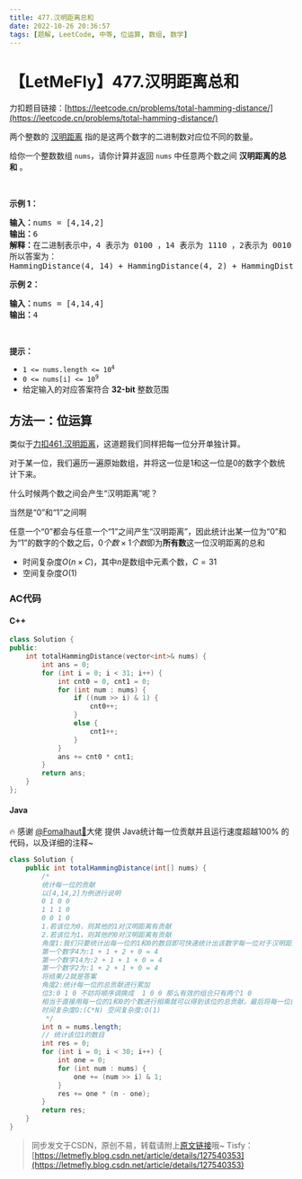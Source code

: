 ```yaml
---
title: 477.汉明距离总和
date: 2022-10-26 20:36:57
tags: [题解, LeetCode, 中等, 位运算, 数组, 数学]
---
```


# 【LetMeFly】477.汉明距离总和

力扣题目链接：[https://leetcode.cn/problems/total-hamming-distance/](https://leetcode.cn/problems/total-hamming-distance/)

<p>两个整数的&nbsp;<a href="https://baike.baidu.com/item/%E6%B1%89%E6%98%8E%E8%B7%9D%E7%A6%BB/475174?fr=aladdin">汉明距离</a> 指的是这两个数字的二进制数对应位不同的数量。</p>

<p>给你一个整数数组 <code>nums</code>，请你计算并返回 <code>nums</code> 中任意两个数之间 <strong>汉明距离的总和</strong> 。</p>

<p>&nbsp;</p>

<p><strong>示例 1：</strong></p>

<pre>
<strong>输入：</strong>nums = [4,14,2]
<strong>输出：</strong>6
<strong>解释：</strong>在二进制表示中，4 表示为 0100 ，14 表示为 1110 ，2表示为 0010 。（这样表示是为了体现后四位之间关系）
所以答案为：
HammingDistance(4, 14) + HammingDistance(4, 2) + HammingDistance(14, 2) = 2 + 2 + 2 = 6
</pre>

<p><strong>示例 2：</strong></p>

<pre>
<strong>输入：</strong>nums = [4,14,4]
<strong>输出：</strong>4
</pre>

<p>&nbsp;</p>

<p><strong>提示：</strong></p>

<ul>
	<li><code>1 &lt;= nums.length &lt;= 10<sup>4</sup></code></li>
	<li><code>0 &lt;= nums[i] &lt;= 10<sup>9</sup></code></li>
	<li>给定输入的对应答案符合 <strong>32-bit</strong> 整数范围</li>
</ul>


    
## 方法一：位运算

类似于[力扣461.汉明距离](https://leetcode.letmefly.xyz/2022/10/25/LeetCode%200461.%E6%B1%89%E6%98%8E%E8%B7%9D%E7%A6%BB/)，这道题我们同样把每一位分开单独计算。

对于某一位，我们遍历一遍原始数组，并将这一位是1和这一位是0的数字个数统计下来。

什么时候两个数之间会产生“汉明距离”呢？

当然是“0”和“1”之间啊

任意一个“0”都会与任意一个“1”之间产生“汉明距离”，因此统计出某一位为“0”和为“1”的数字的个数之后，$0个数\times 1个数$即为**所有数**这一位汉明距离的总和

+ 时间复杂度$O(n\times C)$，其中$n$是数组中元素个数，$C=31$
+ 空间复杂度$O(1)$

### AC代码

#### C++

```cpp
class Solution {
public:
    int totalHammingDistance(vector<int>& nums) {
        int ans = 0;
        for (int i = 0; i < 31; i++) {
            int cnt0 = 0, cnt1 = 0;
            for (int num : nums) {
                if ((num >> i) & 1) {
                    cnt0++;
                }
                else {
                    cnt1++;
                }
            }
            ans += cnt0 * cnt1;
        }
        return ans;
    }
};
```

#### Java

🔥 感谢 [@Fomalhaut🥝](https://leetcode.cn/u/Fomalhaut1998/)大佬 提供 Java统计每一位贡献并且运行速度超越100% 的代码，以及详细的注释~

```java
class Solution {
    public int totalHammingDistance(int[] nums) {
        /*
        统计每一位的贡献
        以[4,14,2]为例进行说明
        0 1 0 0
        1 1 1 0
        0 0 1 0
        1.若该位为0，则其他的1对汉明距离有贡献
        2.若该位为1，则其他的0对汉明距离有贡献
        角度1:我们只要统计出每一位的1和0的数目即可快速统计出该数字每一位对于汉明距离的贡献
        第一个数字4为:1 + 1 + 2 + 0 = 4
        第一个数字14为:2 + 1 + 1 + 0 = 4
        第一个数字2为:1 + 2 + 1 + 0 = 4
        将结果/2就是答案
        角度2:统计每一位的总贡献进行累加
        位3:0 1 0 不妨将顺序调换成  1 0 0 那么有效的组合只有两个1 0
        相当于直接用每一位的1和0的个数进行相乘就可以得到该位的总贡献，最后将每一位的总贡献累加就是答案
        时间复杂度O:(C*N) 空间复杂度:O(1)
         */
        int n = nums.length;
        // 统计该位1的数目
        int res = 0;
        for (int i = 0; i < 30; i++) {
            int one = 0;
            for (int num : nums) {
                one += (num >> i) & 1;
            }
            res += one * (n - one);
        }
        return res;
    }
}
```

> 同步发文于CSDN，原创不易，转载请附上[原文链接](https://leetcode.letmefly.xyz/2022/10/26/LeetCode%200477.%E6%B1%89%E6%98%8E%E8%B7%9D%E7%A6%BB%E6%80%BB%E5%92%8C/)哦~
> Tisfy：[https://letmefly.blog.csdn.net/article/details/127540353](https://letmefly.blog.csdn.net/article/details/127540353)
